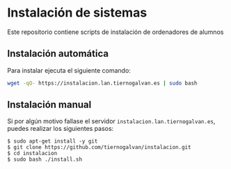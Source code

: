 # Instalación de sistemas

Este repositorio contiene scripts de instalación de ordenadores de alumnos

## Instalación automática

Para instalar ejecuta el siguiente comando:

```bash
wget -qO- https://instalacion.lan.tiernogalvan.es | sudo bash
```


## Instalación manual

Si por algún motivo fallase el servidor `instalacion.lan.tiernogalvan.es`, puedes realizar los siguientes pasos:

```
$ sudo apt-get install -y git
$ git clone https://github.com/tiernogalvan/instalacion.git
$ cd instalacion
$ sudo bash ./install.sh
```

